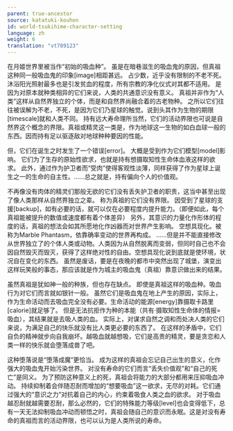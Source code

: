```yaml
---
parent: true-ancestor
source: katatuki-kouhon
id: world-tsukihime-character-setting
language: zh
weight: 6
translation: "vt789123"
---
```


在月姬世界里被当作“初始的吸血种”。
虽是在暗巷滋生的吸血鬼的原因，但真祖这种同一般吸血鬼的印象[image]相距甚远。
占少数，近乎没有限制的不老不死。
沐浴阳光照射最多也是引发贫血的程度，所有宗教的净化仪式对其都不适用。
是因为对原本就种类相异的它们来说，人类的共通意识没有意义。
真祖并非作为“人类”这样从自然界独立的个体，而是和自然界尚融合着的古老物种。
之所以它们往往被误解为不老，不死，是因为它们乃星球的触觉。说到头其作为生物的期限[timescale]就和人类不同。
持有远大寿命理所当然，它们的活动界限也可说是自然界这个概念的界限。真祖或精灵这一类是，作为地球这一生物的如白血球一般的东西。因而持有足以驱逐敌对地球种种要因的性能。

但，它们在诞生之时发生了一个错误[error]。
大概是受到作为它们模型[model]影响。
它们为了生存的原始性欲求，也就是持有想摄取知性生命体血液这样的欲求。
此外，通过作为护卫者而“受肉”使得客观性淡薄，同样获得了作为星球上诞生之一的生命的自主性。......总之就是，持有偏向个人的价值观。

不再像没有肉体的精灵们那般无欲的它们没有丢失护卫者的职责，这当中甚至出现了像人类那样从自然界独立之辈。
称为真祖的它们没有界限。
因受到了星球的支援[backup]，如有必要的话，就可以仅在必要程度内提升能力。（即便如此，每个真祖能被提升的数值或速度都有着个体差异）
另外，其意识的力量化作形体的程度的话，真祖的想法会如其所愿地化作凶器而对世界产生影响。
空想具现化。被称为Marble Phantasm，依靠确率变动的世界再构成。
……但是并不能直接修改从世界独立了的个体人类或动物。人类因为从自然脱离而变弱，但同时自己也不会因自然毁灭而毁灭，获得了这样绝对性的自由。空想具现化说到底就是使环境，状况自在变化的东西。
虽然是废话，要是在夜晚的都市中突然出现了城堡，演变出这样玩笑般的事态，那应该就是作为城主的吸血鬼（真祖）靠意识做出来的结果。

虽然真祖是犹如神一般的种族，但也存在缺点。
即使是真祖这样的吸血种。吸血行为对它们而言就如银针一般。
虽然它们是吸血鬼在地上产生的原因，实际上，作为生命活动而去吸血完全没有必要。生命活动的能源[energy]靠摄取卡路里[calorie]就足够了。
但是无法抗拒作为种的本能（共有·摄取知性生命体的情报=吸血），其结果就是去吸人类的血。
实际上，对谋求自然之调和而处决人类的它们来说，为满足自己的快乐就没有比人类更必要的东西了。
在这样的矛盾中，它们自负的精神就步向自我崩坏。越吸血就越想吸，它们是高贵的精灵，要是贪恋和人类一样的快乐就会堕落成兽了吧。

这种堕落说是“堕落成魔”更恰当。
成为这样的真祖会忘记自己出生的意义，化作强大的吸血鬼开始污染世界。
对没有寿命的它们而言“丢失价值观”和“自己的死亡”是同义。
为了预防这种意义上的死，真祖会将能力的大部分都用来压抑吸血冲动。
持续抑制着会伴随忍耐而增加的“想要吸血”这一欲求，无尽的对耗。它们通过强大的“意识之力”对抗着自己的内心，约束着吸食人类之血的欲求。
对于吸血越忍耐就越需要忍耐，那么必然的，它们的特殊能力等级[level]也会变得低下，总有一天无法抑制吸血冲动而顿悟之时，真祖会随自己的意识而永眠。这是对没有寿命的真祖而言的活动界限，也可以认为是人类所说的寿命。
